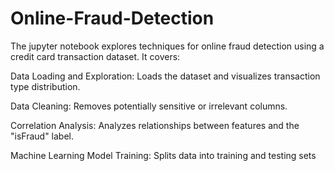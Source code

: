 # Online-Fraud-Detection

The jupyter notebook explores techniques for online fraud detection using a credit card transaction dataset. It covers:

Data Loading and Exploration: Loads the dataset and visualizes transaction type distribution.

Data Cleaning: Removes potentially sensitive or irrelevant columns.

Correlation Analysis: Analyzes relationships between features and the "isFraud" label.

Machine Learning Model Training: Splits data into training and testing sets 
